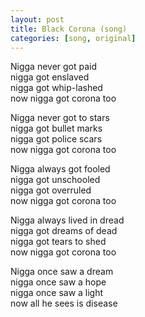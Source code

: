 ```yaml
---
layout: post
title: Black Corona (song)
categories: [song, original]
---
```


Nigga never got paid  
nigga got enslaved  
nigga got whip-lashed  
now nigga got corona too  

Nigga never got to stars  
nigga got bullet marks  
nigga got police scars  
now nigga got corona too  

Nigga always got fooled  
nigga got unschooled  
nigga got overruled  
now nigga got corona too  

Nigga always lived in dread  
nigga got dreams of dead  
nigga got tears to shed  
now nigga got corona too  

Nigga once saw a dream  
nigga once saw a hope  
nigga once saw a light  
now all he sees is disease  
